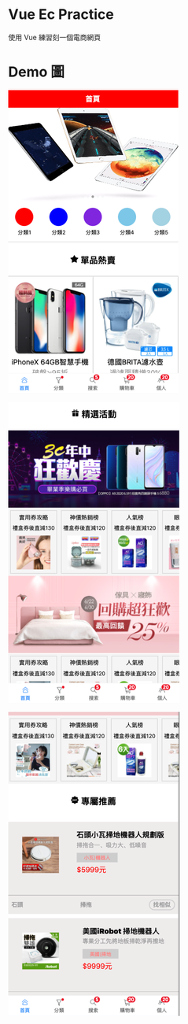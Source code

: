 # Vue Ec Practice
使用 Vue 練習刻一個電商網頁

# Demo 圖

![image](https://github.com/katelin013/vue_ec_demo/blob/master/demo_image_1.png)

![image](https://github.com/katelin013/vue_ec_demo/blob/master/demo_image_2.png)

![image](https://github.com/katelin013/vue_ec_demo/blob/master/demo_image_3.png)


